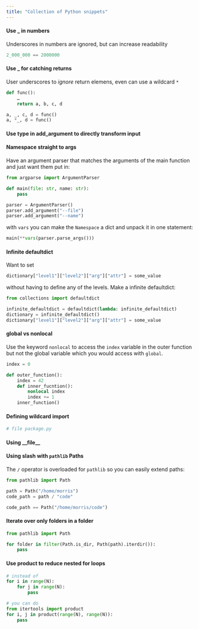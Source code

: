 ```yaml
---
title: "Collection of Python snippets"
---
```


#### Use _ in numbers

Underscores in numbers are ignored, but can increase readability

```py
2_000_000 == 2000000
```

#### Use _ for catching returns

User underscores to _ignore_ return elemens, even can use a wildcard `*`

```py
def func():
    …
    return a, b, c, d

a, _, c, d = func()
a, *_, d = func()
```

#### Use type in add_argument to directly transform input

#### Namespace straight to args

Have an argument parser that matches the arguments of the main function and just
want them put in:

```py
from argparse import ArgumentParser

def main(file: str, name: str):
    pass

parser = ArgumentParser()
parser.add_argument("--file")
parser.add_argument("--name")
```

with `vars` you can make the `Namespace` a dict and unpack it in one statement:

```py
main(**vars(parser.parse_args()))
```

#### Infinite defaultdict
Want to set

```py
dictionary["level1"]["level2"]["arg"]["attr"] = some_value
```
without having to define any of the levels. Make a infinite defaultdict:

```py
from collections import defaultdict

infinite_defaultdict = defaultdict(lambda: infinite_defaultdict)
dictionary = infinite_defaultdict()
dictionary["level1"]["level2"]["arg"]["attr"] = some_value
```


#### global vs nonlocal

Use the keyword `nonlocal` to access the `index` variable in the outer function but not the global variable which you would access with `global`.

```py
index = 0

def outer_function():
    index = 42
    def inner_fucntion():
        nonlocal index
        index += 1
    inner_function()
```


#### Defining wildcard import

```py
# file package.py

```

#### Using \_\_file\_\_

#### Using slash with `pathlib` Paths

The `/` operator is overloaded for `pathlib` so you can easily extend paths:

```py
from pathlib import Path

path = Path("/home/morris")
code_path = path / "code"

code_path == Path("/home/morris/code")
```

#### Iterate over only folders in a folder
```py
from pathlib import Path

for folder in filter(Path.is_dir, Path(path).iterdir()):
    pass
```

#### Use product to reduce nested for loops

```py
# instead of
for i in range(N):
    for j in range(N):
        pass

# you can do
from itertools import product
for i, j in product(range(N), range(N)):
    pass